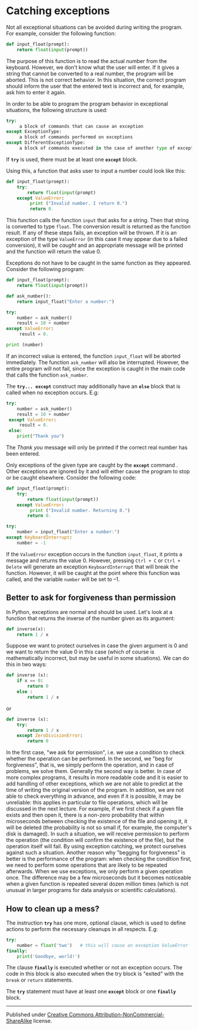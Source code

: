 # Catching exceptions

Not all exceptional situations can be avoided during writing the program. For example, consider the following function:

```python
def input_float(prompt):
    return float(input(prompt))
```
The purpose of this function is to read the actual number from the keyboard. However, we don't know what the user will enter. If it gives a string that cannot be converted to a real number, the program will be aborted. This is not correct behavior. In this situation, the correct program should inform the user that the entered text is incorrect and, for example, ask him to enter it again.

In order to be able to program the program behavior in exceptional situations, the following structure is used:

```python
try:
     a block of commands that can cause an exception
except ExceptionType:
     a block of commands performed on exceptions
except DifferentExceptionType:
     a block of commands executed in the case of another type of exception
```
If **`try`** is used, there must be at least one **`except`** block.

Using this, a function that asks user to input a number could look like this:

```python
def input_float(prompt):
    try:
        return float(input(prompt)
    except ValueError:
         print ("Invalid number. I return 0.")
         return 0.
```
This function calls the function `input` that asks for a string. Then that string is converted to type `float`. The conversion result is returned as the function result. If any of these steps fails, an exception will be thrown. If it is an exception of the type `ValueError` (in this case it may appear due to a failed conversion), it will be *caught* and an appropriate message will be printed and the function will return the value 0.

Exceptions do not have to be caught in the same function as they appeared. Consider the following program:

```python
def input_float(prompt):
    return float(input(prompt))

def ask_number():
    return input_float("Enter a number:")

try:
    number = ask_number()
    result = 10 + number
except ValueError:
     result = 0.

print (number)
```
If an incorrect value is entered, the function `input_float` will be aborted immediately. The function `ask_number` will also be interrupted. However, the entire program will not fail, since the exception is caught in the main code that calls the function `ask_number`.

The  **`try... except`** construct may additionally have an **`else`** block  that is called when no exception occurs. E.g:

```python
try:
    number = ask_number()
    result = 10 + number
 except ValueError:
     result = 0.
 else:
    print("Thank you")
```
The *Thank you* message  will only be printed if the correct real number has been entered.

Only exceptions of the given type are caught by the **`except`** command . Other exceptions are ignored by it and will either cause the program to stop or be caught elsewhere. Consider the following code:

```python
def input_float(prompt):
    try:
        return float(input(prompt))
    except ValueError:
         print ("Invalid number. Returning 0.")
        return 0.

try:
    number = input_float("Enter a number:")
except KeyboardInterrupt:
    number = -1
```
If the `ValueError` exception occurs  in the function `input_float`, it prints a message and returns the value 0. However, pressing `Ctrl + C` or `Ctrl + Delete` will generate an exception `KeyboardInterrupt` that will break the function. However, it will be caught at the point where this function was called, and the variable `number` will be set to –1.

## Better to ask for forgiveness than permission

In Python, exceptions are normal and should be used. Let's look at a function that returns the inverse of the number given as its argument:

```python
def inverse(x):
    return 1 / x
```

Suppose we want to protect ourselves in case the given argument is 0 and we want to return the value 0 in this case (which of course is mathematically incorrect, but may be useful in some situations). We can do this in two ways:

```python
def inverse (x):
    if x == 0:
        return 0
    else :
        return 1 / x
```
or

```python
def inverse (x):
    try:
        return 1 / x
    except ZeroDivisionError:
        return 0
```

In the first case, "we ask for permission", i.e. we use a condition to check whether the operation can be performed. In the second, we "beg for forgiveness", that is, we simply perform the operation, and in case of problems, we solve them. Generally the second way is better. In case of more complex programs, it results in more readable code and it is easier to add handling of other exceptions, which we are not able to predict at the time of writing the original version of the program. In addition, we are not able to check everything in advance, and even if it is possible, it may be unreliable: this applies in particular to file operations, which will be discussed in the next lecture. For example, if we first check if a given file exists and then open it, there is a non-zero probability that within microseconds between checking the existence of the file and opening it, it will be deleted (the probability is not so small if, for example, the computer's disk is damaged). In such a situation, we will receive permission to perform the operation (the condition will confirm the existence of the file), but the operation itself will fail. By using exception catching, we protect ourselves against such a situation. Another reason why "begging for forgiveness" is better is the performance of the program: when checking the condition first, we need to perform some operations that are likely to be repeated afterwards. When we use exceptions, we only perform a given operation once. The difference may be a few microseconds but it becomes noticeable when a given function is repeated several dozen million times (which is not unusual in larger programs for data analysis or scientific calculations).

## How to clean up a mess?

The instruction **`try`** has one more, optional clause, which is used to define actions to perform the necessary cleanups in all respects. E.g:

```python
try:
    number = float('two')   # this will cause an exception ValueError
finally:
    print('Goodbye, world!')
```
The clause **`finally`** is executed whether or not an exception occurs. The code in this block is also executed when the try block is "exited" with the `break` or `return` statements.

The **`try`** statement must have at least one **`except`**  block or one **`finally`** block.


<hr/>

Published under [Creative Commons Attribution-NonCommercial-ShareAlike](https://creativecommons.org/licenses/by-nc-sa/4.0/) license.
